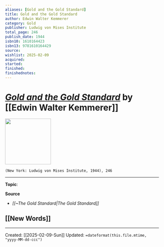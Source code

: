 ```yaml
---
aliases: [Gold and the Gold Standard]
title: Gold and the Gold Standard
author: Edwin Walter Kemmerer
category: Gold
publisher: Ludwig von Mises Institute
total_page: 246
publish_date: 1944
isbn10: 1610164423
isbn13: 9781610164429
source: 
wishlist: 2025-02-09
acquired: 
started: 
finished: 
finishednotes: 
---
```

# *[Gold and the Gold Standard]()* by [[Edwin Walter Kemmerer]]

<img src="http://books.google.com/books/content?id=_aDIEAre3GMC&printsec=frontcover&img=1&zoom=1&edge=curl&source=gbs_api" width=150>

`(New York: Ludwig von Mises Institute, 1944), 246`



--- 
**Topic**: 

**Source**
- *[[~The Gold Standard|The Gold Standard]]*
 
**[[New Words]]**
- 

---
Created: [[2025-02-09-Sun]]
Updated: `=dateformat(this.file.mtime, "yyyy-MM-dd-ccc")`
